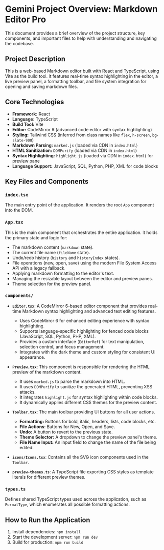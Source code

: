 # Gemini Project Overview: Markdown Editor Pro

This document provides a brief overview of the project structure, key components, and important files to help with understanding and navigating the codebase.

## Project Description

This is a web-based Markdown editor built with React and TypeScript, using Vite as the build tool. It features real-time syntax highlighting in the editor, a live preview panel, a formatting toolbar, and file system integration for opening and saving markdown files.

## Core Technologies

- **Framework:** React
- **Language:** TypeScript
- **Build Tool:** Vite
- **Editor:** CodeMirror 6 (advanced code editor with syntax highlighting)
- **Styling:** Tailwind CSS (inferred from class names like `flex`, `h-screen`, `bg-slate-900`)
- **Markdown Parsing:** `marked.js` (loaded via CDN in `index.html`)
- **HTML Sanitization:** `DOMPurify` (loaded via CDN in `index.html`)
- **Syntax Highlighting:** `highlight.js` (loaded via CDN in `index.html`) for preview pane
- **Language Support:** JavaScript, SQL, Python, PHP, XML for code blocks

## Key Files and Components

### `index.tsx`
The main entry point of the application. It renders the root `App` component into the DOM.

### `App.tsx`
This is the main component that orchestrates the entire application. It holds the primary state and logic for:
- The markdown content (`markdown` state).
- The current file name (`fileName` state).
- Undo/redo history (`history` and `historyIndex` states).
- File operations (new, open, save) using the modern File System Access API with a legacy fallback.
- Applying markdown formatting to the editor's text.
- Managing the resizable layout between the editor and preview panes.
- Theme selection for the preview panel.

### `components/`

- **`Editor.tsx`**: A CodeMirror 6-based editor component that provides real-time Markdown syntax highlighting and advanced text editing features.
  - Uses CodeMirror 6 for enhanced editing experience with syntax highlighting.
  - Supports language-specific highlighting for fenced code blocks (JavaScript, SQL, Python, PHP, XML).
  - Provides a custom interface (`EditorRef`) for text manipulation, selection control, and focus management.
  - Integrates with the dark theme and custom styling for consistent UI appearance.

- **`Preview.tsx`**: This component is responsible for rendering the HTML preview of the markdown content.
  - It uses `marked.js` to parse the markdown into HTML.
  - It uses `DOMPurify` to sanitize the generated HTML, preventing XSS attacks.
  - It integrates `highlight.js` for syntax highlighting within code blocks.
  - It dynamically applies different CSS themes for the preview content.

- **`Toolbar.tsx`**: The main toolbar providing UI buttons for all user actions.
  - **Formatting:** Buttons for bold, italic, headers, lists, code blocks, etc.
  - **File Actions:** Buttons for New, Open, and Save.
  - **Undo:** A button to revert to the previous state.
  - **Theme Selector:** A dropdown to change the preview panel's theme.
  - **File Name Input:** An input field to change the name of the file being edited.

- **`icons/Icons.tsx`**: Contains all the SVG icon components used in the `Toolbar`.

- **`preview-themes.ts`**: A TypeScript file exporting CSS styles as template literals for different preview themes.

### `types.ts`
Defines shared TypeScript types used across the application, such as `FormatType`, which enumerates all possible formatting actions.

## How to Run the Application

1.  Install dependencies: `npm install`
2.  Start the development server: `npm run dev`
3.  Build for production: `npm run build`
